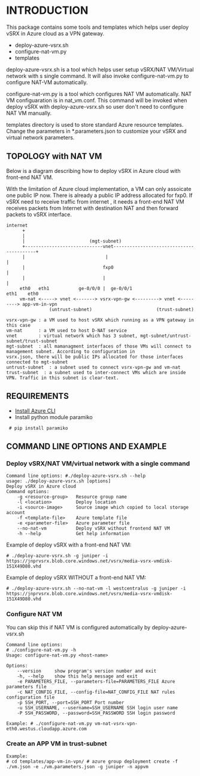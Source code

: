 INTRODUCTION
============

This package contains some tools and templates which helps user deploy vSRX in Azure cloud as a VPN gateway.

-	deploy-azure-vsrx.sh
-	configure-nat-vm.py
-	templates

deploy-azure-vsrx.sh is a tool which helps user setup vSRX/NAT VM/Virtual network with s single command. It will also invoke configure-nat-vm.py to configure NAT-VM automatically.

configure-nat-vm.py is a tool which configures NAT VM automatically. NAT VM configuaration is in nat_vm.conf. This command will be invoked when deploy vSRX with deploy-azure-vsrx.sh so user don't need to configure NAT VM manually.

templates directory is used to store standard Azure resource templates. Change the parameters in \*.parameters.json to customize your vSRX and virtual network parameters.

TOPOLOGY with NAT VM
--------------------

Below is a diagram describing how to deploy vSRX in Azure cloud with front-end NAT VM.

With the limitation of Azure cloud implementation, a VM can only assoicate one public IP now. There is already a public IP address allocated for fxp0. If vSRX need to receive traffic from internet , it needs a front-end NAT VM receives packets from Internet with destination NAT and then forward packets to vSRX interface.

```
internet 
      +
      |
      |                        (mgt-subnet)
      +-----------------------------vnet-----------------------------------------+
      |                              |                                           |
      |                             fxp0                                         |
      |                             |                                            |
     eth0   eth1           ge-0/0/0 |  ge-0/0/1                         eth1    eth0
     vm-nat <-----> vnet <-------> vsrx-vpn-gw <---------> vnet <---------> app-vm-in-vpn
                (untrust-subnet)                        (trust-subnet)

vsrx-vpn-gw : a VM used to host vSRX which running as a VPN gateway in this case
vm-nat      : a VM used to host D-NAT service
vnet        : virtual network which has 3 subnet, mgt-subnet/untrust-subnet/trust-subnet
mgt-subnet  : all mamanagment interfaces of those VMs will connect to management subnet. According to configuration in
vsrx.json, there will be public IPs allocated for those interfaces connected to mgt-subnet
untrust-subnet  : a subnet used to connect vsrx-vpn-gw and vm-nat
trust-subnet  : a subnet used to inter-connect VMs which are inside VPN. Traffic in this subnet is clear-text.
```

REQUIREMENTS
------------

-	[Install Azure CLI](https://docs.microsoft.com/en-us/azure/xplat-cli-install)
-	Install python module paramiko  

```
 # pip install paramiko
```

COMMAND LINE OPTIONS AND EXAMPLE
--------------------------------

### Deploy vSRX/NAT VM/virtual network with a single command

```
Command line options: #./deploy-azure-vsrx.sh --help
usage: ./deploy-azure-vsrx.sh [options]
Deploy vSRX in Azure cloud
Command options:
    -g <resource-group>   Resource group name
    -l <location>         Deploy location
    -i <source-image>     Source image which copied to local storage account
    -f <template-file>    Azure template file
    -e <parameter-file>   Azure parameter file
    --no-nat-vm           Deploy vSRX without frontend NAT VM
    -h --help             Get help information
```

Example of deploy vSRX with a front-end NAT VM:

```
# ./deploy-azure-vsrx.sh -g juniper -i  https://jnprvsrx.blob.core.windows.net/vsrx/media-vsrx-vmdisk-151X49D80.vhd
```

Example of deploy vSRX WITHOUT a front-end NAT VM:

```
# ./deploy-azure-vsrx.sh --no-nat-vm -l westcentralus -g juniper -i https://jnprvsrx.blob.core.windows.net/vsrx/media-vsrx-vmdisk-151X49D80.vhd
```

### Configure NAT VM

You can skip this if NAT VM is configured automatically by deploy-azure-vsrx.sh

```
Command line options:
# ./configure-nat-vm.py -h
Usage: configure-nat-vm.py <host-name>

Options:
    --version     show program's version number and exit
    -h, --help    show this help message and exit
    -e PARAMETERS_FILE, --parameters-file=PARAMETERS_FILE Azure parameters file
    -c NAT_CONFIG_FILE, --config-file=NAT_CONFIG_FILE NAT rules configuration file
    -p SSH_PORT, --port=SSH_PORT Port number
    -u SSH_USERNAME, --username=SSH_USERNAME SSH login user name 
    -P SSH_PASSWORD, --password=SSH_PASSWORD SSH login password

Example: # ./configure-nat-vm.py vm-nat-vsrx-vpn-eth0.westus.cloudapp.azure.com
```

### Create an APP VM in trust-subnet

```
Example:
# cd templates/app-vm-in-vpn/ # azure group deployment create -f ./vm.json -e ./vm.parameters.json -g juniper -n appvm
```
